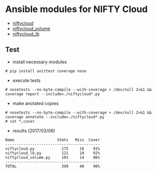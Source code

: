 # Ansible modules for NIFTY Cloud

* [niftycloud](documents/niftycloud.md)
* [niftycloud_volume](documents/niftycloud_volume.md)
* [niftycloud_lb](documents/niftycloud_lb.md)

## Test

* install necessary modules
```
# pip install unittest coverage nose
```

* execute tests
```
# nosetests --no-byte-compile --with-coverage > /dev/null 2>&1 && coverage report --include=./niftycloud*.py
```

* make anotated copies
```
# nosetests --no-byte-compile --with-coverage > /dev/null 2>&1 && coverage annotate --include=./niftycloud*.py
# cat *,cover
```

* results (2017/03/06)
```
Name                   Stmts   Miss  Cover
------------------------------------------
niftycloud.py            175     16    91%
niftycloud_lb.py         121     10    92%
niftycloud_volume.py     103     14    86%
------------------------------------------
TOTAL                    399     40    90%
```
